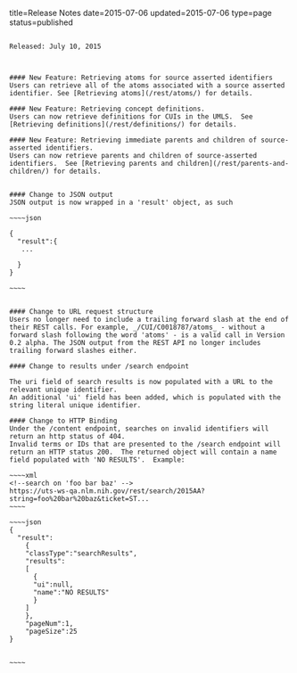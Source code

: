 title=Release Notes
date=2015-07-06
updated=2015-07-06
type=page
status=published
~~~~~~

Released: July 10, 2015



#### New Feature: Retrieving atoms for source asserted identifiers
Users can retrieve all of the atoms associated with a source asserted identifier. See [Retrieving atoms](/rest/atoms/) for details.

#### New Feature: Retrieving concept definitions.
Users can now retrieve definitions for CUIs in the UMLS.  See [Retrieving definitions](/rest/definitions/) for details.

#### New Feature: Retrieving immediate parents and children of source-asserted identifiers.
Users can now retrieve parents and children of source-asserted identifiers.  See [Retrieving parents and children](/rest/parents-and-children/) for details.


#### Change to JSON output
JSON output is now wrapped in a 'result' object, as such

~~~~json

{
  "result":{
   ...
  
  }
}

~~~~


#### Change to URL request structure
Users no longer need to include a trailing forward slash at the end of their REST calls. For example, _/CUI/C0018787/atoms_ - without a forward slash following the word 'atoms' - is a valid call in Version 0.2 alpha. The JSON output from the REST API no longer includes trailing forward slashes either.

#### Change to results under /search endpoint

The uri field of search results is now populated with a URL to the relevant unique identifier.
An additional 'ui' field has been added, which is populated with the string literal unique identifier.

#### Change to HTTP Binding
Under the /content endpoint, searches on invalid identifiers will return an http status of 404.
Invalid terms or IDs that are presented to the /search endpoint will return an HTTP status 200.  The returned object will contain a name field populated with 'NO RESULTS'.  Example:

~~~~xml
<!--search on 'foo bar baz' -->
https://uts-ws-qa.nlm.nih.gov/rest/search/2015AA?string=foo%20bar%20baz&ticket=ST...
~~~~

~~~~json
{
  "result":
    {
    "classType":"searchResults",
    "results":
    [
      {
      "ui":null,
      "name":"NO RESULTS"
      }
    ]
    },
    "pageNum":1,
    "pageSize":25
}


~~~~


